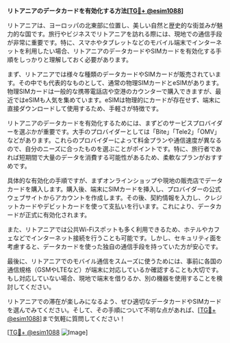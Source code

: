 **リトアニアのデータカードを有効化する方法[[TG💪+ @esim1088](https://t.me/s/esim1088)]**

リトアニアは、ヨーロッパの北東部に位置し、美しい自然と歴史的な街並みが魅力的な国です。旅行やビジネスでリトアニアを訪れる際には、現地での通信手段が非常に重要です。特に、スマホやタブレットなどのモバイル端末でインターネットを利用したい場合、リトアニアのデータカードやSIMカードを有効化する手順をしっかりと理解しておく必要があります。

まず、リトアニアでは様々な種類のデータカードやSIMカードが販売されています。その中でも代表的なものとして、通常の物理SIMカードとeSIMがあります。物理SIMカードは一般的な携帯電話店や空港のカウンターで購入できますが、最近ではeSIMも人気を集めています。eSIMは物理的にカードが存在せず、端末に直接ダウンロードして使用するため、手軽さが特徴です。

リトアニアのデータカードを有効化するためには、まずどのサービスプロバイダーを選ぶかが重要です。大手のプロバイダーとしては「Bite」「Tele2」「OMV」などがあります。これらのプロバイダーによって料金プランや通信速度が異なるので、自分のニーズに合ったものを選ぶことがポイントです。特に、旅行者であれば短期間で大量のデータを消費する可能性があるため、柔軟なプランがおすすめです。

具体的な有効化の手順ですが、まずオンラインショップや現地の販売店でデータカードを購入します。購入後、端末にSIMカードを挿入し、プロバイダーの公式ウェブサイトからアカウントを作成します。その後、契約情報を入力し、クレジットカードやデビットカードを使って支払いを行います。これにより、データカードが正式に有効化されます。

また、リトアニアでは公共Wi-Fiスポットも多く利用できるため、ホテルやカフェなどでインターネット接続を行うことも可能です。しかし、セキュリティ面を考慮すると、データカードを使った独自の通信手段を持っていた方が安心です。

最後に、リトアニアでのモバイル通信をスムーズに使うためには、事前に各国の通信規格（GSMやLTEなど）が端末に対応しているか確認することも大切です。もし対応していない場合、現地で端末を借りるか、別の機器を使用することを検討してください。

リトアニアでの滞在が楽しみになるよう、ぜひ適切なデータカードやSIMカードを選んでみてください。そして、その手順について不明な点があれば、[[TG💪+ @esim1088](https://t.me/s/esim1088)]まで気軽に質問してください！

[[TG💪+ @esim1088](https://t.me/s/esim1088) ![Image](https://i.postimg.cc/Y0z9fWf4/image.png)]